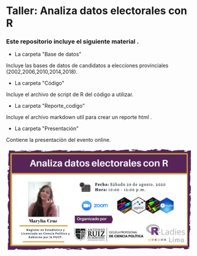 # Taller: Analiza datos electorales con R 

### Este repositorio incluye el siguiente material .

* La carpeta "Base de datos"

Incluye las bases de datos de candidatos a elecciones provinciales (2002,2006,2010,2014,2018).

* La carpeta "Código"

Incluye el archivo de script de R del código a utilizar.

* La carpeta "Reporte_codigo"

Incluye el archivo  markdown util para crear un reporte html  .

* La carpeta "Presentación"

Contiene la presentación del evento online.

![](flyerMeetup_V1.png)
